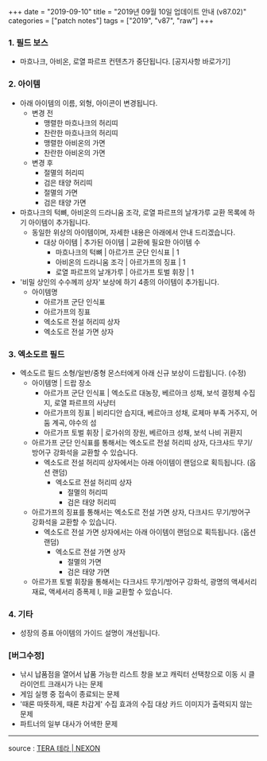 +++
date = "2019-09-10"
title = "2019년 09월 10일 업데이트 안내 (v87.02)"
categories = ["patch notes"]
tags = ["2019", "v87", "raw"]
+++

### 1. 필드 보스
- 마흐나크, 아비온, 로열 파르프 컨텐츠가 중단됩니다. [공지사항 바로가기]

### 2. 아이템
- 아래 아이템의 이름, 외형, 아이콘이 변경됩니다.
  - 변경 전
    - 맹렬한 마흐나크의 허리띠
    - 찬란한 마흐나크의 허리띠
    - 맹렬한 아비온의 가면
    - 찬란한 아비온의 가면
  - 변경 후
    - 절멸의 허리띠
    - 검은 태양 허리띠
    - 절멸의 가면
    - 검은 태양 가면
- 마흐나크의 턱뼈, 아비온의 드라니움 조각, 로열 파르프의 날개가루 교환 목록에 하기 아이템이 추가됩니다.
  - 동일한 위상의 아이템이며, 자세한 내용은 아래에서 안내 드리겠습니다.
    - 대상 아이템 | 추가된 아이템 | 교환에 필요한 아이템 수
      - 마흐나크의 턱뼈 | 아르가프 군단 인식표 | 1
      - 아비온의 드라니움 조각 | 아르가프의 징표 | 1
      - 로열 파르프의 날개가루 | 아르가프 토벌 휘장 | 1
- '비밀 상인의 수수께끼 상자' 보상에 하기 4종의 아이템이 추가됩니다.
  - 아이템명
    - 아르가프 군단 인식표
    - 아르가프의 징표
    - 엑소도르 전설 허리띠 상자
    - 엑소도르 전설 가면 상자

### 3. 엑소도르 필드
- 엑소도르 필드 소형/일반/중형 몬스터에게 아래 신규 보상이 드랍됩니다. (수정)
  - 아이템명 | 드랍 장소
    - 아르가프 군단 인식표 |  엑소도르 대농장, 베르아크 성채, 보석 결정체 수집지, 로열 파르프의 사냥터
    - 아르가프의 징표 |  비리디안 습지대, 베르아크 성채, 로제마 부족 거주지, 어둠 계곡, 야수의 섬
    - 아르가프 토벌 휘장 | 로가쉬의 장원, 베르아크 성채, 보석 나비 귀환지
  - 아르가프 군단 인식표를 통해서는 엑소도르 전설 허리띠 상자, 다크샤드 무기/방어구 강화석을 교환할 수 있습니다.
    - 엑소도르 전설 허리띠 상자에서는 아래 아이템이 랜덤으로 획득됩니다. (옵션 랜덤)
      - 엑소도르 전설 허리띠 상자
        - 절멸의 허리띠
        - 검은 태양 허리띠
  - 아르가프의 징표를 통해서는 엑소도르 전설 가면 상자, 다크샤드 무기/방어구 강화석을 교환할 수 있습니다.
    - 엑소도르 전설 가면 상자에서는 아래 아이템이 랜덤으로 획득됩니다. (옵션 랜덤)
      - 엑소도르 전설 가면 상자
        - 절멸의 가면
        - 검은 태양 가면
  - 아르가프 토벌 휘장을 통해서는 다크샤드 무기/방어구 강화석, 광명의 액세서리 재료, 액세서리 증폭제 I, II을 교환할 수 있습니다.

### 4. 기타
- 성장의 증표 아이템의 가이드 설명이 개선됩니다.

### [버그수정]
- 낚시 납품점을 열어서 납품 가능한 리스트 창을 보고 캐릭터 선택창으로 이동 시 클라이언트 크래시가 나는 문제
- 게임 실행 중 접속이 종료되는 문제
- '때론 따뜻하게, 때론 차갑게' 수집 효과의 수집 대상 카드 이미지가 출력되지 않는 문제
- 파트너의 일부 대사가 어색한 문제  

----

source : [TERA 테라 | NEXON](http://tera.nexon.com/news/update/view.aspx?n4articlesn=409)
